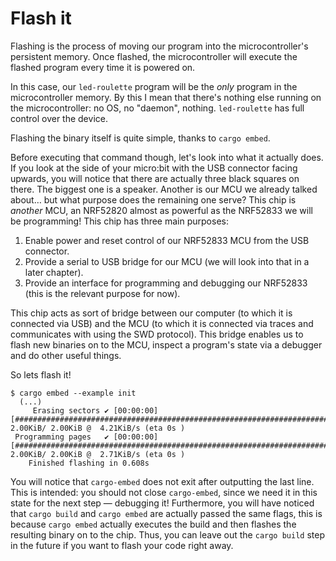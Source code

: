 # Flash it

Flashing is the process of moving our program into the microcontroller's persistent memory. Once
flashed, the microcontroller will execute the flashed program every time it is powered on.

In this case, our `led-roulette` program will be the *only* program in the microcontroller memory.
By this I mean that there's nothing else running on the microcontroller: no OS, no "daemon",
nothing. `led-roulette` has full control over the device.

Flashing the binary itself is quite simple, thanks to `cargo embed`.

Before executing that command though, let's look into what it actually does. If you look at the side
of your micro:bit with the USB connector facing upwards, you will notice that there are actually
three black squares on there. The biggest one is a speaker. Another is our MCU we already talked
about… but what purpose does the remaining one serve? This chip is *another* MCU, an NRF52820 almost
as powerful as the NRF52833 we will be programming! This chip has three main purposes:

1. Enable power and reset control of our NRF52833 MCU from the USB connector.
2. Provide a serial to USB bridge for our MCU (we will look into that in a later chapter).
3. Provide an interface for programming and debugging our NRF52833 (this is the relevant purpose for
   now).

This chip acts as sort of bridge between our computer (to which it is connected via USB) and the MCU
(to which it is connected via traces and communicates with using the SWD protocol). This bridge
enables us to flash new binaries on to the MCU, inspect a program's state via a debugger and do
other useful things.

So lets flash it!

```console
$ cargo embed --example init
  (...)
     Erasing sectors ✔ [00:00:00] [####################################################################################################################################################]  2.00KiB/ 2.00KiB @  4.21KiB/s (eta 0s )
 Programming pages   ✔ [00:00:00] [####################################################################################################################################################]  2.00KiB/ 2.00KiB @  2.71KiB/s (eta 0s )
    Finished flashing in 0.608s
```

You will notice that `cargo-embed` does not exit after outputting the last line. This is intended:
you should not close `cargo-embed`, since we need it in this state for the next step — debugging it!
Furthermore, you will have noticed that `cargo build` and `cargo embed` are actually passed the same
flags, this is because `cargo embed` actually executes the build and then flashes the resulting
binary on to the chip. Thus, you can leave out the `cargo build` step in the future if you want to
flash your code right away.
